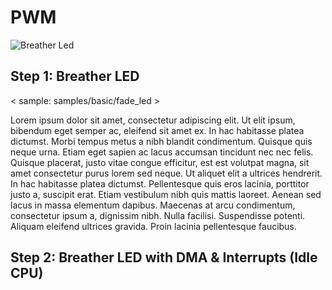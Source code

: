 # PWM

![Breather Led](./images/breather_led.gif)

## Step 1: Breather LED

< sample: samples/basic/fade_led >

Lorem ipsum dolor sit amet, consectetur adipiscing elit. Ut elit ipsum, bibendum eget semper ac, eleifend sit amet ex. In hac habitasse platea dictumst. Morbi tempus metus a nibh blandit condimentum. Quisque quis neque urna. Etiam eget sapien ac lacus accumsan tincidunt nec nec felis. Quisque placerat, justo vitae congue efficitur, est est volutpat magna, sit amet consectetur purus lorem sed neque. Ut aliquet elit a ultrices hendrerit. In hac habitasse platea dictumst. Pellentesque quis eros lacinia, porttitor justo a, suscipit erat. Etiam vestibulum nibh quis mattis laoreet. Aenean sed lacus in massa elementum dapibus. Maecenas at arcu condimentum, consectetur ipsum a, dignissim nibh. Nulla facilisi. Suspendisse potenti. Aliquam eleifend ultrices gravida. Proin lacinia pellentesque faucibus.


## Step 2: Breather LED with DMA & Interrupts (Idle CPU)
